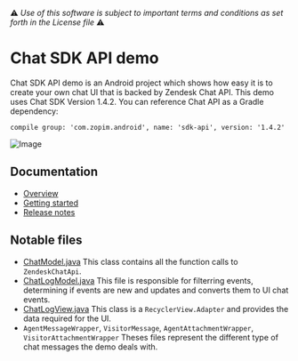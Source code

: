 :warning: *Use of this software is subject to important terms and conditions as set forth in the License file* :warning:

# Chat SDK API demo

Chat SDK API demo is an Android project which shows how easy it is to create your own chat UI that is backed by Zendesk Chat API.
This demo uses Chat SDK Version 1.4.2. You can reference Chat API as a Gradle dependency:
````
compile group: 'com.zopim.android', name: 'sdk-api', version: '1.4.2'
````

![Image](https://cloud.githubusercontent.com/assets/10401580/16982218/a14cc03c-4e66-11e6-8463-ee613432d80b.png)

## Documentation

* [Overview](https://developer.zendesk.com/embeddables/docs/android-chat-sdk/introduction)
* [Getting started](https://developer.zendesk.com/embeddables/docs/android-chat-sdk/gettingstarted)
* [Release notes](https://developer.zendesk.com/embeddables/docs/android-chat-sdk/releasenotes)

## Notable files
* [ChatModel.java](https://github.com/zendesk/android_sdk_demo_apps/blob/master/chat_v2_providers_sample/src/main/java/com/zendesk/sample/chatproviders/chat/ChatModel.java)
  This class contains all the function calls to `ZendeskChatApi`.
  <br/>
* [ChatLogModel.java](https://github.com/zendesk/android_sdk_demo_apps/blob/master/chat_v2_providers_sample/src/main/java/com/zendesk/sample/chatproviders/chat/log/ChatLogModel.java)
  This file is responsible for filterring events, determining if events are new and updates and converts them to UI chat events.
  <br/>
* [ChatLogView.java](https://github.com/zendesk/android_sdk_demo_apps/blob/master/chat_v2_providers_sample/src/main/java/com/zendesk/sample/chatproviders/chat/log/ChatLogView.java)
  This class is a `RecyclerView.Adapter` and provides the data required for the UI.
  <br/>
* `AgentMessageWrapper`, `VisitorMessage`, `AgentAttachmentWrapper`, `VisitorAttachmentWrapper` 
  Theses files represent the different type of chat messages the demo deals with.
  <br/>
